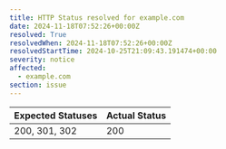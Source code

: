 ```yaml
---
title: HTTP Status resolved for example.com
date: 2024-11-18T07:52:26+00:00Z
resolved: True
resolvedWhen: 2024-11-18T07:52:26+00:00Z
resolvedStartTime: 2024-10-25T21:09:43.191474+00:00
severity: notice
affected:
  - example.com
section: issue
---
```


| Expected Statuses | Actual Status  |
|-------------------|----------------|
| 200, 301, 302 | 200 |
